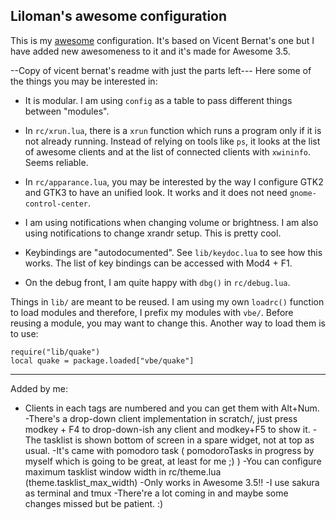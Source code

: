Liloman's awesome configuration
--------------------------------------

This is my [awesome](http://awesome.naquadah.org) configuration.
It's based on Vicent Bernat's one but I have added new awesomeness to it
and it's made for Awesome 3.5.

--Copy of vicent bernat's readme with just the parts left---
Here some of the things you may be interested in:

 - It is modular. I am using `config` as a table to pass different
   things between "modules".

 - In `rc/xrun.lua`, there is a `xrun` function which runs a program
   only if it is not already running. Instead of relying on tools like
   `ps`, it looks at the list of awesome clients and at the list of
   connected clients with `xwininfo`. Seems reliable.

 - In `rc/apparance.lua`, you may be interested by the way I configure
   GTK2 and GTK3 to have an unified look. It works and it does not
   need `gnome-control-center`.

 - I am using notifications when changing volume or brightness. I am
   also using notifications to change xrandr setup. This is pretty
   cool.
 
 - Keybindings are "autodocumented". See `lib/keydoc.lua` to see how
   this works. The list of key bindings can be accessed with Mod4 +
   F1.
   
 - On the debug front, I am quite happy with `dbg()` in
   `rc/debug.lua`.

Things in `lib/` are meant to be reused. I am using my own `loadrc()`
function to load modules and therefore, I prefix my modules with
`vbe/`. Before reusing a module, you may want to change this. Another
way to load them is to use:

	require("lib/quake")
	local quake = package.loaded["vbe/quake"]
--------------------------

Added by me:
 - Clients in each tags are numbered and you can get them with Alt+Num.
 -There's a drop-down client implementation in scratch/, just press modkey + F4 
  to drop-down-ish any client and modkey+F5 to show it.
 -The tasklist is shown bottom of screen in a spare widget, not at top as usual.
 -It's came with pomodoro task  ( pomodoroTasks in progress by myself which is going to
 be great, at least for me ;) )
 -You can configure maximum tasklist window width in rc/theme.lua (theme.tasklist_max_width)
 -Only works in Awesome 3.5!!
 -I use sakura as terminal and tmux 
 -There're a lot coming in and maybe some changes missed but be patient. :)
 
